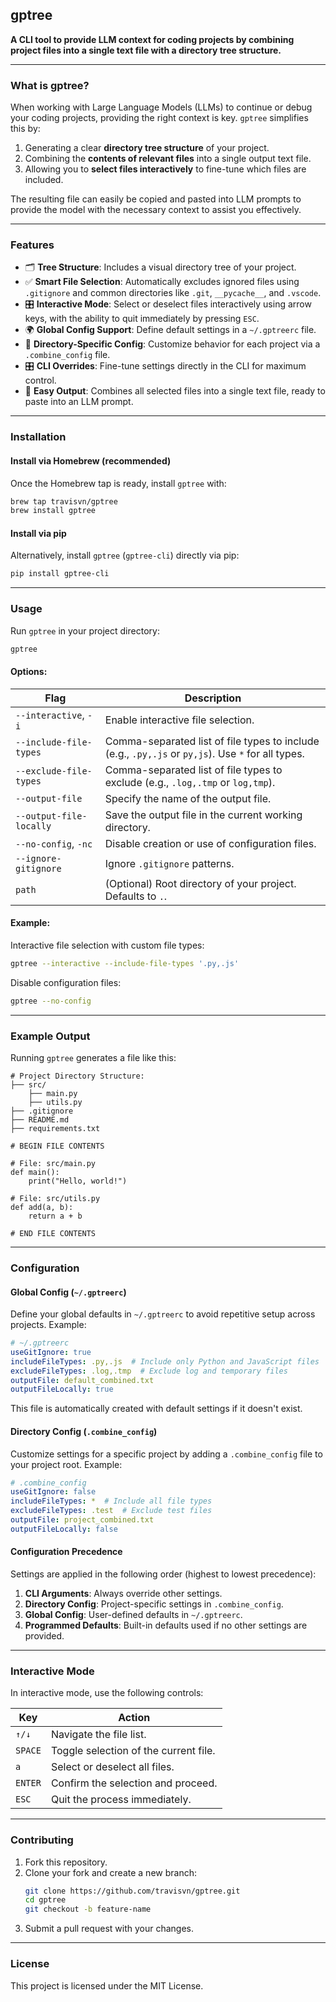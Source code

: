 ## gptree

**A CLI tool to provide LLM context for coding projects by combining project files into a single text file with a directory tree structure.**

---

### What is gptree?

When working with Large Language Models (LLMs) to continue or debug your coding projects, providing the right context is key. `gptree` simplifies this by:

1. Generating a clear **directory tree structure** of your project.
2. Combining the **contents of relevant files** into a single output text file.
3. Allowing you to **select files interactively** to fine-tune which files are included.

The resulting file can easily be copied and pasted into LLM prompts to provide the model with the necessary context to assist you effectively.

---

### Features

- 🗂 **Tree Structure**: Includes a visual directory tree of your project.
- ✅ **Smart File Selection**: Automatically excludes ignored files using `.gitignore` and common directories like `.git`, `__pycache__`, and `.vscode`.
- 🎛 **Interactive Mode**: Select or deselect files interactively using arrow keys, with the ability to quit immediately by pressing `ESC`.
- 🌍 **Global Config Support**: Define default settings in a `~/.gptreerc` file.
- 🔧 **Directory-Specific Config**: Customize behavior for each project via a `.combine_config` file.
- 🎛 **CLI Overrides**: Fine-tune settings directly in the CLI for maximum control.
- 📜 **Easy Output**: Combines all selected files into a single text file, ready to paste into an LLM prompt.

---

### Installation

#### Install via Homebrew (recommended)
Once the Homebrew tap is ready, install `gptree` with:
```bash
brew tap travisvn/gptree
brew install gptree
```

#### Install via pip
Alternatively, install `gptree` (`gptree-cli`) directly via pip:
```bash
pip install gptree-cli
```

---

### Usage

Run `gptree` in your project directory:

```bash
gptree
```

#### Options:

| Flag                        | Description                                                                 |
|-----------------------------|-----------------------------------------------------------------------------|
| `--interactive`, `-i`       | Enable interactive file selection.                                          |
| `--include-file-types`      | Comma-separated list of file types to include (e.g., `.py,.js` or `py,js`). Use `*` for all types. |
| `--exclude-file-types`      | Comma-separated list of file types to exclude (e.g., `.log,.tmp` or `log,tmp`). |
| `--output-file`             | Specify the name of the output file.                                        |
| `--output-file-locally`     | Save the output file in the current working directory.                      |
| `--no-config`, `-nc`        | Disable creation or use of configuration files.                            |
| `--ignore-gitignore`        | Ignore `.gitignore` patterns.                                               |
| `path`                      | (Optional) Root directory of your project. Defaults to `.`.                |

#### Example:

Interactive file selection with custom file types:
```bash
gptree --interactive --include-file-types '.py,.js'
```

Disable configuration files:
```bash
gptree --no-config
```

---

### Example Output

Running `gptree` generates a file like this:

```text
# Project Directory Structure:
├── src/
    ├── main.py
    ├── utils.py
├── .gitignore
├── README.md
├── requirements.txt

# BEGIN FILE CONTENTS

# File: src/main.py
def main():
    print("Hello, world!")

# File: src/utils.py
def add(a, b):
    return a + b

# END FILE CONTENTS
```

---

### Configuration

#### Global Config (`~/.gptreerc`)

Define your global defaults in `~/.gptreerc` to avoid repetitive setup across projects. Example:

```yaml
# ~/.gptreerc
useGitIgnore: true
includeFileTypes: .py,.js  # Include only Python and JavaScript files
excludeFileTypes: .log,.tmp  # Exclude log and temporary files
outputFile: default_combined.txt
outputFileLocally: true
```

This file is automatically created with default settings if it doesn't exist.

#### Directory Config (`.combine_config`)

Customize settings for a specific project by adding a `.combine_config` file to your project root. Example:

```yaml
# .combine_config
useGitIgnore: false
includeFileTypes: *  # Include all file types
excludeFileTypes: .test  # Exclude test files
outputFile: project_combined.txt
outputFileLocally: false
```

#### Configuration Precedence

Settings are applied in the following order (highest to lowest precedence):
1. **CLI Arguments**: Always override other settings.
2. **Directory Config**: Project-specific settings in `.combine_config`.
3. **Global Config**: User-defined defaults in `~/.gptreerc`.
4. **Programmed Defaults**: Built-in defaults used if no other settings are provided.

---

### Interactive Mode

In interactive mode, use the following controls:

| Key         | Action                              |
|-------------|-------------------------------------|
| `↑/↓`       | Navigate the file list.            |
| `SPACE`     | Toggle selection of the current file. |
| `a`         | Select or deselect all files.      |
| `ENTER`     | Confirm the selection and proceed. |
| `ESC`       | Quit the process immediately.      |

---

### Contributing

1. Fork this repository.
2. Clone your fork and create a new branch:
   ```bash
   git clone https://github.com/travisvn/gptree.git
   cd gptree
   git checkout -b feature-name
   ```
3. Submit a pull request with your changes.

---

### License

This project is licensed under the MIT License.
